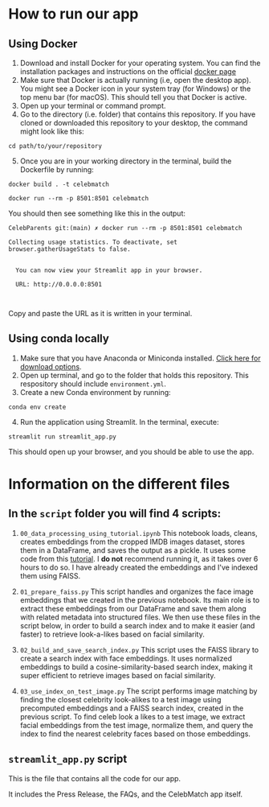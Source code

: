 # How to run our app

## Using Docker

1. Download and install Docker for your operating system. You can find the installation packages and instructions on the official [docker page](https://hub.docker.com/)
2. Make sure that Docker is actually running (i.e, open the desktop app). You might see a Docker icon in your system tray (for Windows) or the top menu bar (for macOS). This should tell you that Docker is active.
3. Open up your terminal or command prompt. 
4. Go to the directory (i.e. folder) that contains this repository. If you have cloned or downloaded this repository to your desktop, the command might look like this:
```shell 
cd path/to/your/repository
```

5. Once you are in your working directory in the terminal, build the Dockerfile by running:

```shell
docker build . -t celebmatch
```

```shell
docker run --rm -p 8501:8501 celebmatch
```

You should then see something like this in the output:

```
CelebParents git:(main) ✗ docker run --rm -p 8501:8501 celebmatch

Collecting usage statistics. To deactivate, set browser.gatherUsageStats to false.


  You can now view your Streamlit app in your browser.

  URL: http://0.0.0.0:8501



``` 
Copy and paste the URL as it is written in your terminal.

## Using conda locally

1. Make sure that you have Anaconda or Miniconda installed. [Click here for download options](https://conda.io/projects/conda/en/latest/user-guide/install/index.html).
2. Open up terminal, and go to the folder that holds this repository. This respository should include `environment.yml`.
3. Create a new Conda environment by running:

```shell
conda env create 
```

4. Run the application using Streamlit. In the terminal, execute:
```shell
streamlit run streamlit_app.py
```

This should open up your browser, and you should be able to use the app.

# Information on the different files

## In the `script` folder you will find 4 scripts:

1. `00_data_processing_using_tutorial.ipynb` 
This notebook loads, cleans, creates embeddings from the cropped IMDB images dataset, stores them in a DataFrame, and saves the output as a pickle. It uses some code from this [tutorial](https://sefiks.com/2019/05/05/celebrity-look-alike-face-recognition-with-deep-learning-in-keras/). 
I **do not** recommend running it, as it takes over 6 hours to do so. 
I have already created the embeddings and I've indexed them using FAISS. 

2. `01_prepare_faiss.py` This script handles and organizes the face image embeddings that we created in the previous notebook. Its main role is to extract these embeddings from our DataFrame and save them along with related metadata into structured files. We then use these files in the script below, in order to build a search index and to make it easier (and faster) to retrieve look-a-likes based on facial similarity.

3. `02_build_and_save_search_index.py` This script uses the FAISS library to create a search index with face embeddings. It uses normalized embeddings to build a cosine-similarity-based search index, making it super efficient to retrieve images based on facial similarity.

4. `03_use_index_on_test_image.py` The script performs image matching by finding the closest celebrity look-alikes to a test image using precomputed embeddings and a FAISS search index, created in the previous script. To find celeb look a likes to a test image, we extract facial embeddings from the test image, normalize them, and query the index to find the nearest celebrity faces based on those embeddings.

## `streamlit_app.py` script

This is the file that contains all the code for our app. 

It includes the Press Release, the FAQs, and the CelebMatch app itself. 


